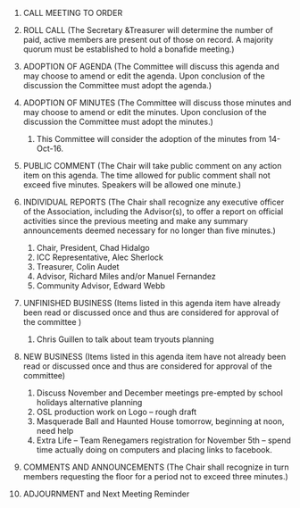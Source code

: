 1. CALL MEETING TO ORDER
2. ROLL CALL
(The Secretary &Treasurer will determine the number of paid, active members are present out of those on record. A majority quorum must be established to hold a bonafide meeting.)

3. ADOPTION OF AGENDA 
(The Committee will discuss this agenda and may choose to amend or edit the agenda. Upon conclusion of the discussion the Committee must adopt the agenda.) 

4. ADOPTION OF MINUTES 
(The Committee will discuss those minutes and may choose to amend or edit the minutes. Upon conclusion of the discussion the Committee must adopt the minutes.)

	1. This Committee will consider the adoption of the minutes from 14-Oct-16.
	
5. PUBLIC COMMENT 
(The Chair will take public comment on any action item on this agenda. The time allowed for public comment shall not exceed five minutes. Speakers will be allowed one minute.)

6. INDIVIDUAL REPORTS 
(The Chair shall recognize any executive officer of the Association, including the Advisor(s), to offer a report on official activities since the previous meeting and make any summary announcements deemed necessary for no longer than five minutes.)

	1. Chair, President, Chad Hidalgo
	2. ICC Representative, Alec Sherlock
	3. Treasurer, Colin Audet
	4. Advisor, Richard Miles and/or Manuel Fernandez 
	5. Community Advisor, Edward Webb
	
7. UNFINISHED BUSINESS 
(Items listed in this agenda item have already been read or discussed once and thus are considered for approval of the committee )

	1. Chris Guillen to talk about team tryouts planning
	
8. NEW BUSINESS 
(Items listed in this agenda item have not already been read or discussed once and thus are considered for approval of the committee)

	1. Discuss November and December meetings pre-empted by school holidays alternative planning
	2. OSL production work on Logo – rough draft
	3. Masquerade Ball and Haunted House tomorrow, beginning at noon, need help
	4. Extra Life – Team Renegamers registration for November 5th – spend time actually doing on computers and placing links to facebook. 
	
9. COMMENTS AND ANNOUNCEMENTS
(The Chair shall recognize in turn members requesting the floor for a period not to exceed three minutes.)

10. ADJOURNMENT and Next Meeting Reminder 

